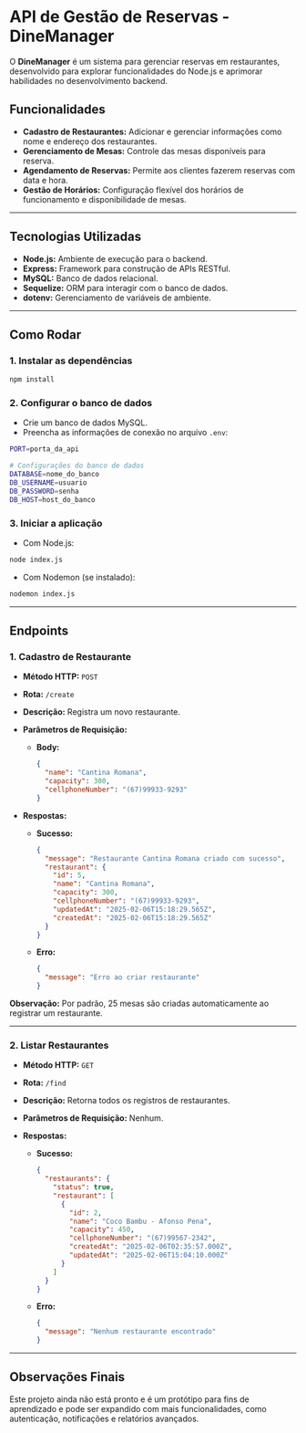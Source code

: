 # **API de Gestão de Reservas - DineManager**

O **DineManager** é um sistema para gerenciar reservas em restaurantes, desenvolvido para explorar funcionalidades do Node.js e aprimorar habilidades no desenvolvimento backend. 

## **Funcionalidades**
- **Cadastro de Restaurantes:** Adicionar e gerenciar informações como nome e endereço dos restaurantes.
- **Gerenciamento de Mesas:** Controle das mesas disponíveis para reserva.
- **Agendamento de Reservas:** Permite aos clientes fazerem reservas com data e hora.
- **Gestão de Horários:** Configuração flexível dos horários de funcionamento e disponibilidade de mesas.

---

## **Tecnologias Utilizadas**
- **Node.js:** Ambiente de execução para o backend.
- **Express:** Framework para construção de APIs RESTful.
- **MySQL:** Banco de dados relacional.
- **Sequelize:** ORM para interagir com o banco de dados.
- **dotenv:** Gerenciamento de variáveis de ambiente.

---

## **Como Rodar**
### **1. Instalar as dependências**
```bash
npm install
```

### **2. Configurar o banco de dados**
- Crie um banco de dados MySQL.
- Preencha as informações de conexão no arquivo `.env`:

```bash
PORT=porta_da_api

# Configurações do banco de dados
DATABASE=nome_do_banco
DB_USERNAME=usuario
DB_PASSWORD=senha
DB_HOST=host_do_banco
```

### **3. Iniciar a aplicação**
- Com Node.js:
```bash
node index.js
```
- Com Nodemon (se instalado):
```bash
nodemon index.js
```

---

## **Endpoints**

### **1. Cadastro de Restaurante**
- **Método HTTP:** `POST`  
- **Rota:** `/create`  
- **Descrição:** Registra um novo restaurante.  
- **Parâmetros de Requisição:**  
  - **Body:**  
    ```json
    {
      "name": "Cantina Romana",
      "capacity": 300,
      "cellphoneNumber": "(67)99933-9293"
    }
    ```

- **Respostas:**  
  - **Sucesso:**  
    ```json
    {
      "message": "Restaurante Cantina Romana criado com sucesso",
      "restaurant": {
        "id": 5,
        "name": "Cantina Romana",
        "capacity": 300,
        "cellphoneNumber": "(67)99933-9293",
        "updatedAt": "2025-02-06T15:18:29.565Z",
        "createdAt": "2025-02-06T15:18:29.565Z"
      }
    }
    ```
  - **Erro:**  
    ```json
    {
      "message": "Erro ao criar restaurante"
    }
    ```

**Observação:** Por padrão, 25 mesas são criadas automaticamente ao registrar um restaurante.

---

### **2. Listar Restaurantes**
- **Método HTTP:** `GET`  
- **Rota:** `/find`  
- **Descrição:** Retorna todos os registros de restaurantes.  
- **Parâmetros de Requisição:** Nenhum.  

- **Respostas:**  
  - **Sucesso:**  
    ```json
    {
      "restaurants": {
        "status": true,
        "restaurant": [
          {
            "id": 2,
            "name": "Coco Bambu - Afonso Pena",
            "capacity": 450,
            "cellphoneNumber": "(67)99567-2342",
            "createdAt": "2025-02-06T02:35:57.000Z",
            "updatedAt": "2025-02-06T15:04:10.000Z"
          }
        ]
      }
    }
    ```
  - **Erro:**  
    ```json
    {
      "message": "Nenhum restaurante encontrado"
    }
    ```

---

## **Observações Finais**
Este projeto ainda não está pronto e é um protótipo para fins de aprendizado e pode ser expandido com mais funcionalidades, como autenticação, notificações e relatórios avançados.

